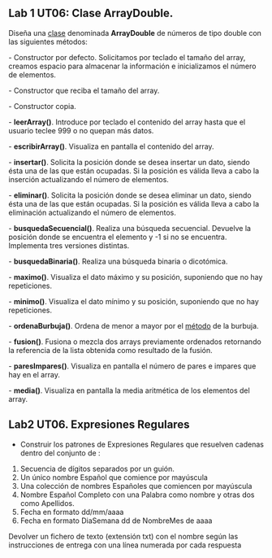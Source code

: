 ## Lab 1 UT06: Clase ArrayDouble.



Diseña una [clase](https://fpdistancia.educa.madrid.org/mod/glossary/showentry.php?eid=62407&displayformat=dictionary) denominada **ArrayDouble** de números de tipo double con las siguientes métodos:

\-   Constructor por defecto. Solicitamos por teclado el tamaño del array, creamos espacio para almacenar la información e inicializamos el número de elementos.

\-   Constructor que reciba el tamaño del array.

\-   Constructor copia.

\-   **leerArray()**. Introduce por teclado el contenido del array hasta que el usuario teclee 999 o no quepan más datos.

\-   **escribirArray()**. Visualiza en pantalla el contenido del array.

\-   **insertar()**. Solicita la posición donde se desea insertar un dato, siendo ésta una de las que están ocupadas. Si la posición es válida lleva a cabo la inserción actualizando el número de elementos.

\-   **eliminar()**. Solicita la posición donde se desea eliminar un dato, siendo ésta una de las que están ocupadas. Si la posición es válida lleva a cabo la eliminación actualizando el número de elementos.

\-   **busquedaSecuencial()**. Realiza una búsqueda secuencial. Devuelve la posición donde se encuentra el elemento y -1 si no se encuentra. Implementa tres versiones distintas.

\-   **busquedaBinaria()**. Realiza una búsqueda binaria o dicotómica.

\-   **maximo()**. Visualiza el dato máximo y su posición, suponiendo que no hay repeticiones.

\-   **minimo()**. Visualiza el dato mínimo y su posición, suponiendo que no hay repeticiones.

\-   **ordenaBurbuja()**. Ordena de menor a mayor por el [método](https://fpdistancia.educa.madrid.org/mod/glossary/showentry.php?eid=62442&displayformat=dictionary) de la burbuja.

\-   **fusion()**. Fusiona o mezcla dos arrays previamente ordenados retornando la referencia de la lista obtenida como resultado de la fusión.

\-   **paresImpares()**. Visualiza en pantalla el número de pares e impares que hay en el array.

\-   **media()**. Visualiza en pantalla la media aritmética de los elementos del array.

## Lab2 UT06. Expresiones Regulares



- Construir los patrones de Expresiones Regulares que resuelven cadenas dentro del conjunto de :

1. Secuencia de dígitos separados por un guión.
2. Un único nombre Español que comience por mayúscula
3. Una colección de nombres Españoles que comiencen por mayúscula
4. Nombre Español Completo con una Palabra como nombre y otras dos como Apellidos.
5. Fecha en formato dd/mm/aaaa
6. Fecha en formato DiaSemana dd de NombreMes de aaaa

Devolver  un fichero de texto (extensión txt) con el nombre según las  instrucciones de entrega con una línea numerada por cada respuesta